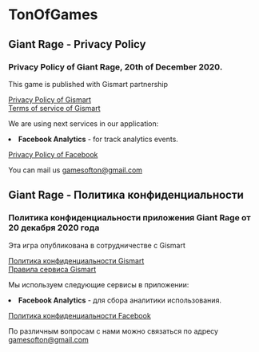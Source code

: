 # TonOfGames

## Giant Rage - Privacy Policy

<h3>
Privacy Policy of Giant Rage, 20th of December 2020.
</h3>

<p>
This game is published with Gismart partnership

<p>
<a href="https://gismart.com/privacy-policy">Privacy Policy of Gismart</a>
<br>
<a href="https://gismart.com/terms-of-service">Terms of service of Gismart</a>
</p>
</p>

<p>
We are using next services in our application:
<li><b>Facebook Analytics</b> - for track analytics events.
<p>
<a href="https://www.facebook.com/policy.php">Privacy Policy of Facebook</a>
</p>
</li>
</p>

<p>
You can mail us <a href="mailto:gamesofton@gmail.com">gamesofton@gmail.com</a>
</p>

## Giant Rage - Политика конфиденциальности

<h3>
Политика конфиденциальности приложения Giant Rage от 20 декабря 2020 года
</h3>

<p>
Эта игра опубликована в сотрудничестве с Gismart

<p>
<a href="https://gismart.com/privacy-policy">Политика конфиденциальности Gismart</a>
<br>
<a href="https://gismart.com/terms-of-service">Правила сервиса Gismart</a>
</p>
</p>

<p>
Мы используем следующие сервисы в приложении:
<li><b>Facebook Analytics</b> - для сбора аналитики использования.
<p>
<a href="https://www.facebook.com/policy.php">Политика конфиденциальности Facebook</a>
</p>
</li>
</p>



<p>
По различным вопросам с нами можно связаться по адресу <a href="mailto:gamesofton@gmail.com">gamesofton@gmail.com</a>
</p>

